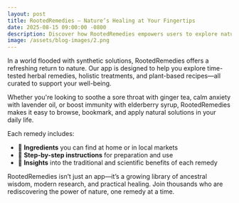 ```yaml
---
layout: post
title: RootedRemedies — Nature’s Healing at Your Fingertips
date: 2025-08-15 09:00:00 -0800
description: Discover how RootedRemedies empowers users to explore natural healing through curated remedies and herbal recipes.
image: /assets/blog-images/2.png
---
```


In a world flooded with synthetic solutions, RootedRemedies offers a refreshing return to nature. Our app is designed to help you explore time-tested herbal remedies, holistic treatments, and plant-based recipes—all curated to support your well-being.

Whether you're looking to soothe a sore throat with ginger tea, calm anxiety with lavender oil, or boost immunity with elderberry syrup, RootedRemedies makes it easy to browse, bookmark, and apply natural solutions in your daily life.

Each remedy includes:

- 🌿 **Ingredients** you can find at home or in local markets
- 📖 **Step-by-step instructions** for preparation and use
- 🧠 **Insights** into the traditional and scientific benefits of each remedy

RootedRemedies isn’t just an app—it’s a growing library of ancestral wisdom, modern research, and practical healing. Join thousands who are rediscovering the power of nature, one remedy at a time.
